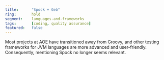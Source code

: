 ```yaml
---
title:      "Spock + Geb"
ring:       hold
segment:    languages-and-frameworks
tags:       [coding, quality assurance]
featured:   false
---
```


Most projects at AOE have transitioned away from Groovy, and other testing frameworks for JVM languages are more advanced and user-friendly. Consequently, mentioning Spock no longer seems relevant.
